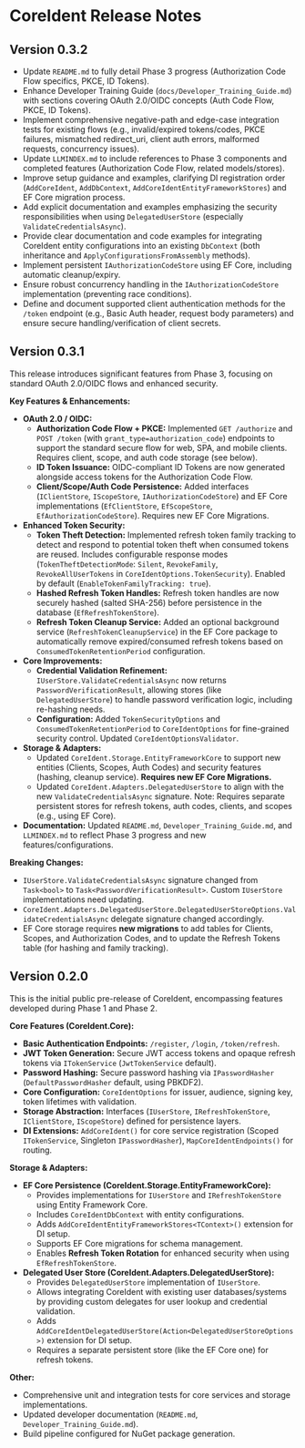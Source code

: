 # CoreIdent Release Notes

## Version 0.3.2

- Update `README.md` to fully detail Phase 3 progress (Authorization Code Flow specifics, PKCE, ID Tokens).
- Enhance Developer Training Guide (`docs/Developer_Training_Guide.md`) with sections covering OAuth 2.0/OIDC concepts (Auth Code Flow, PKCE, ID Tokens).
- Implement comprehensive negative-path and edge-case integration tests for existing flows (e.g., invalid/expired tokens/codes, PKCE failures, mismatched redirect_uri, client auth errors, malformed requests, concurrency issues).
- Update `LLMINDEX.md` to include references to Phase 3 components and completed features (Authorization Code Flow, related models/stores).
- Improve setup guidance and examples, clarifying DI registration order (`AddCoreIdent`, `AddDbContext`, `AddCoreIdentEntityFrameworkStores`) and EF Core migration process.
- Add explicit documentation and examples emphasizing the security responsibilities when using `DelegatedUserStore` (especially `ValidateCredentialsAsync`).
- Provide clear documentation and code examples for integrating CoreIdent entity configurations into an existing `DbContext` (both inheritance and `ApplyConfigurationsFromAssembly` methods).
- Implement persistent `IAuthorizationCodeStore` using EF Core, including automatic cleanup/expiry.
- Ensure robust concurrency handling in the `IAuthorizationCodeStore` implementation (preventing race conditions).
- Define and document supported client authentication methods for the `/token` endpoint (e.g., Basic Auth header, request body parameters) and ensure secure handling/verification of client secrets.

## Version 0.3.1

This release introduces significant features from Phase 3, focusing on standard OAuth 2.0/OIDC flows and enhanced security.

**Key Features & Enhancements:**

*   **OAuth 2.0 / OIDC:**
    *   **Authorization Code Flow + PKCE:** Implemented `GET /authorize` and `POST /token` (with `grant_type=authorization_code`) endpoints to support the standard secure flow for web, SPA, and mobile clients. Requires client, scope, and auth code storage (see below).
    *   **ID Token Issuance:** OIDC-compliant ID Tokens are now generated alongside access tokens for the Authorization Code Flow.
    *   **Client/Scope/Auth Code Persistence:** Added interfaces (`IClientStore`, `IScopeStore`, `IAuthorizationCodeStore`) and EF Core implementations (`EfClientStore`, `EfScopeStore`, `EfAuthorizationCodeStore`). Requires new EF Core Migrations.
*   **Enhanced Token Security:**
    *   **Token Theft Detection:** Implemented refresh token family tracking to detect and respond to potential token theft when consumed tokens are reused. Includes configurable response modes (`TokenTheftDetectionMode`: `Silent`, `RevokeFamily`, `RevokeAllUserTokens` in `CoreIdentOptions.TokenSecurity`). Enabled by default (`EnableTokenFamilyTracking: true`).
    *   **Hashed Refresh Token Handles:** Refresh token handles are now securely hashed (salted SHA-256) before persistence in the database (`EfRefreshTokenStore`).
    *   **Refresh Token Cleanup Service:** Added an optional background service (`RefreshTokenCleanupService`) in the EF Core package to automatically remove expired/consumed refresh tokens based on `ConsumedTokenRetentionPeriod` configuration.
*   **Core Improvements:**
    *   **Credential Validation Refinement:** `IUserStore.ValidateCredentialsAsync` now returns `PasswordVerificationResult`, allowing stores (like `DelegatedUserStore`) to handle password verification logic, including re-hashing needs.
    *   **Configuration:** Added `TokenSecurityOptions` and `ConsumedTokenRetentionPeriod` to `CoreIdentOptions` for fine-grained security control. Updated `CoreIdentOptionsValidator`.
*   **Storage & Adapters:**
    *   Updated `CoreIdent.Storage.EntityFrameworkCore` to support new entities (Clients, Scopes, Auth Codes) and security features (hashing, cleanup service). **Requires new EF Core Migrations.**
    *   Updated `CoreIdent.Adapters.DelegatedUserStore` to align with the new `ValidateCredentialsAsync` signature. Note: Requires separate persistent stores for refresh tokens, auth codes, clients, and scopes (e.g., using EF Core).
*   **Documentation:** Updated `README.md`, `Developer_Training_Guide.md`, and `LLMINDEX.md` to reflect Phase 3 progress and new features/configurations.

**Breaking Changes:**

*   `IUserStore.ValidateCredentialsAsync` signature changed from `Task<bool>` to `Task<PasswordVerificationResult>`. Custom `IUserStore` implementations need updating.
*   `CoreIdent.Adapters.DelegatedUserStore.DelegatedUserStoreOptions.ValidateCredentialsAsync` delegate signature changed accordingly.
*   EF Core storage requires **new migrations** to add tables for Clients, Scopes, and Authorization Codes, and to update the Refresh Tokens table (for hashing and family tracking).

## Version 0.2.0

This is the initial public pre-release of CoreIdent, encompassing features developed during Phase 1 and Phase 2.

**Core Features (CoreIdent.Core):**

*   **Basic Authentication Endpoints:** `/register`, `/login`, `/token/refresh`.
*   **JWT Token Generation:** Secure JWT access tokens and opaque refresh tokens via `ITokenService` (`JwtTokenService` default).
*   **Password Hashing:** Secure password hashing via `IPasswordHasher` (`DefaultPasswordHasher` default, using PBKDF2).
*   **Core Configuration:** `CoreIdentOptions` for issuer, audience, signing key, token lifetimes with validation.
*   **Storage Abstraction:** Interfaces (`IUserStore`, `IRefreshTokenStore`, `IClientStore`, `IScopeStore`) defined for persistence layers.
*   **DI Extensions:** `AddCoreIdent()` for core service registration (Scoped `ITokenService`, Singleton `IPasswordHasher`), `MapCoreIdentEndpoints()` for routing.

**Storage & Adapters:**

*   **EF Core Persistence (CoreIdent.Storage.EntityFrameworkCore):**
    *   Provides implementations for `IUserStore` and `IRefreshTokenStore` using Entity Framework Core.
    *   Includes `CoreIdentDbContext` with entity configurations.
    *   Adds `AddCoreIdentEntityFrameworkStores<TContext>()` extension for DI setup.
    *   Supports EF Core migrations for schema management.
    *   Enables **Refresh Token Rotation** for enhanced security when using `EfRefreshTokenStore`.
*   **Delegated User Store (CoreIdent.Adapters.DelegatedUserStore):**
    *   Provides `DelegatedUserStore` implementation of `IUserStore`.
    *   Allows integrating CoreIdent with existing user databases/systems by providing custom delegates for user lookup and credential validation.
    *   Adds `AddCoreIdentDelegatedUserStore(Action<DelegatedUserStoreOptions>)` extension for DI setup.
    *   Requires a separate persistent store (like the EF Core one) for refresh tokens.

**Other:**

*   Comprehensive unit and integration tests for core services and storage implementations.
*   Updated developer documentation (`README.md`, `Developer_Training_Guide.md`).
*   Build pipeline configured for NuGet package generation. 